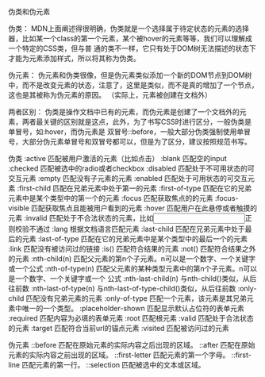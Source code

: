 伪类和伪元素

伪类：
MDN上面阐述得很明确，伪类就是一个选择属于待定状态的元素的选择器，比如某一个class的第一个元素，某个被hover的元素等等，我们可以理解成一个特定的CSS类，但与普
通的类不一样，它只有处于DOM树无法描述的状态下才能为元素添加样式，所以将其称为伪类。

伪元素：
伪元素和伪类很像，但是伪元素类似添加一个新的DOM节点到DOM树中，而不是改变元素的状态，注意了，这里是类似，而不是真的增加了一个节点，这也是其被称为伪元素的原因。
（实际上，元素被创建在文档外）

两者区别：
伪类是操作文档中已有的元素，而伪元素是创建了一个文档外的元素，两者最关键的区别就是这点，此外，为了书写CSS时进行区分，一般伪类是单冒号，如:hover，而伪元素是
双冒号::before，一般大部分伪类强制使用单冒号，大部分伪元素单冒号和双冒号都可以，但是为了区分，建议按照规范书写。

伪类
:active 匹配被用户激活的元素（比如点击）
:blank 匹配空的input
:checked 匹配被选中的radio或者checkbox
:disabled 匹配处于不可用状态的可交互元素
:empty 匹配没有子元素的元素
:enabled 匹配处于可用状态的可交互元素
:first-child 匹配在兄弟元素中处于第一的元素
:first-of-type 匹配在它的兄弟元素中是某个类型中的第一个的元素
:focus 匹配获取焦点的的元素
:focus-visible 匹配获取焦点且能被用户看到的元素
:hover 匹配用户在此悬停或者触摸的元素
:invalid 匹配处于不合法状态的元素，比如<input>正则校验不通过
:lang 根据文档语言匹配元素
:last-child 匹配在兄弟元素中处于最后的元素
:last-of-type 匹配在它的兄弟元素中是某个类型中的最后一个的元素
:link 匹配没有被访问过的链接
:is() 匹配符合结果的元素
:not() 匹配符合结果之外的元素
:nth-child(n) 匹配父元素的第n个子元素。n可以是一个数字、一个关键字或一个公式
:nth-of-type(n) 匹配父元素的某种类型元素中的第n个子元素。n可以是一个数字、一个关键字或一个  公式
:nth-last-child(n) 与nth-child()类似，从后往前数
:nth-last-of-type(n) 与nth-last-of-type-child()类似，从后往前数
:only-child 匹配没有兄弟元素的元素
:only-of-type 匹配一个元素，该元素是其兄弟元素中唯一的一个类型。
:placeholder-shown 匹配显示默认占位符的表单元素
:required 匹配内容为必填的表单元素
:root 匹配根元素
:valid 匹配处于合法状态的元素
:target 匹配符合当前url的锚点元素
:visited 匹配被访问过的元素

伪元素
::before 匹配在原始元素的实际内容之后出现的区域。
::after 匹配在原始元素的实际内容之前出现的区域。
::first-letter 匹配元素的第一个字母。
::first-line 匹配元素的第一行。
::selection 匹配被选中的文本或区域。
